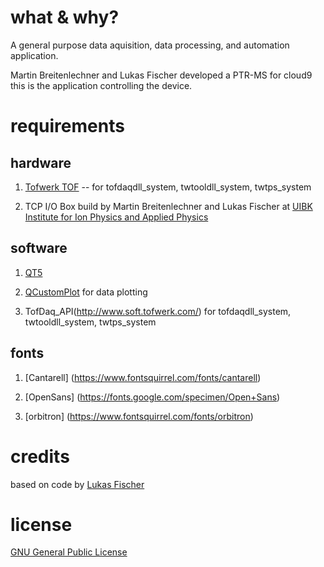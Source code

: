 # what & why?

A general purpose data aquisition, data processing, and automation application.

Martin Breitenlechner and Lukas Fischer developed a PTR-MS for cloud9 this is the application controlling the device.


# requirements

## hardware

1) [Tofwerk TOF](http://www.tofwerk.com/) -- for tofdaqdll_system, twtooldll_system, twtps_system

2) TCP I/O Box build by Martin Breitenlechner and Lukas Fischer at [UIBK Institute for Ion Physics and Applied Physics](http://www.uibk.ac.at/ionen-angewandte-physik/)


## software

1) [QT5](http://www.qt.io/)

2) [QCustomPlot](http://www.qcustomplot.com/) for data plotting

3) TofDaq_API(http://www.soft.tofwerk.com/) for tofdaqdll_system, twtooldll_system, twtps_system

## fonts

1) [Cantarell] (https://www.fontsquirrel.com/fonts/cantarell)

2) [OpenSans] (https://fonts.google.com/specimen/Open+Sans)

3) [orbitron] (https://www.fontsquirrel.com/fonts/orbitron)

# credits

based on code by [Lukas Fischer](https://github.com/lukasfischer83)

# license

[GNU General Public License](https://www.gnu.org/licenses/gpl.txt)

